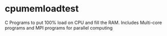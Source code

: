 # cpumemloadtest
C Programs to put 100% load on CPU and fill the RAM. Includes Multi-core programs and MPI programs for parallel computing
